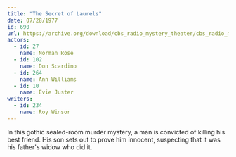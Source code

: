 ```yaml
---
title: "The Secret of Laurels"
date: 07/28/1977
id: 690
url: https://archive.org/download/cbs_radio_mystery_theater/cbs_radio_mystery_theater-0651-0700.zip/cbs_radio_mystery_theater-0651-0700%2Fcbsrmt_0690_the_secret_of_laurels.mp3
actors:  
  - id: 27
    name: Norman Rose  
  - id: 102
    name: Don Scardino  
  - id: 264
    name: Ann Williams  
  - id: 10
    name: Evie Juster
writers:  
  - id: 234
    name: Roy Winsor
---
```

In this gothic sealed-room murder mystery, a man is convicted of killing his best friend. His son sets out to prove him innocent, suspecting that it was his father's widow who did it.